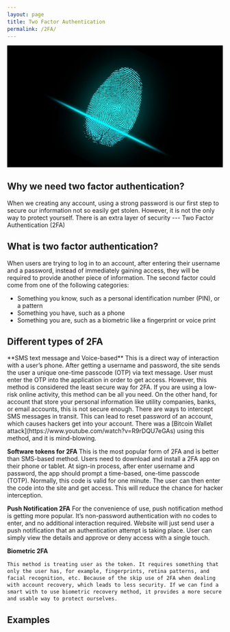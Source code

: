```yaml
---
layout: page
title: Two Factor Authentication
permalink: /2FA/
---
```

![Two factor authentication](/pic/2FA.jpg)
<h2>Why we need two factor authentication?</h2>
When we creating any account, using a strong password is our first step to secure our information not so easily get stolen. However, it is not the only way to protect yourself. There is an extra layer of security --- Two Factor Authentication (2FA)

<h2>What is two factor authentication?</h2>
When users are trying to log in to an account, after entering their username and a password, instead of immediately gaining access, they will be required to provide another piece of information. The second factor could come from one of the following categories:

* Something you know, such as a personal identification number (PIN), or a pattern
* Something you have, such as a phone
* Something you are, such as a biometric like a fingerprint or voice print

<h2>Different types of 2FA</h2>
**SMS text message and Voice-based**
	This is a direct way of interaction with a user’s phone. After getting a username and password, the site sends the user a unique one-time passcode (OTP) via text message. User must enter the OTP into the application in order to get access. 
	However, this method is considered the least secure way for 2FA. If you are using a low-risk online activity, this method can be all you need. On the other hand, for account that store your personal information like utility companies, banks, or email accounts, this is not secure enough. 
	There are ways to intercept SMS messages in transit. This can lead to reset password of an account, which causes hackers get into your account. There was a [Bitcoin Wallet attack](https://www.youtube.com/watch?v=R9rDQU7eGAs) using this method, and it is mind-blowing. 
	
**Software tokens for 2FA**
	This is the most popular form of 2FA and is better than SMS-based method. Users need to download and install a 2FA app on their phone or tablet. At sign-in process, after enter username and password, the app should prompt a time-based, one-time passcode (TOTP). Normally, this code is valid for one minute. The user can then enter the code into the site and get access. This will reduce the chance for hacker interception. 

**Push Notification 2FA**
	For the convenience of use, push notification method is getting more popular. It’s non-password authentication with no codes to enter, and no additional interaction required. Website will just send user a push notification that an authentication attempt is taking place. User can simply view the details and approve or deny access with a single touch. 

**Biometric 2FA**

	This method is treating user as the token. It requires something that only the user has, for example, fingerprints, retina patterns, and facial recognition, etc. Because of the skip use of 2FA when dealing with account recovery, which leads to less security. If we can find a smart with to use biometric recovery method, it provides a more secure and usable way to protect ourselves. 

<h2>Examples</h2>

